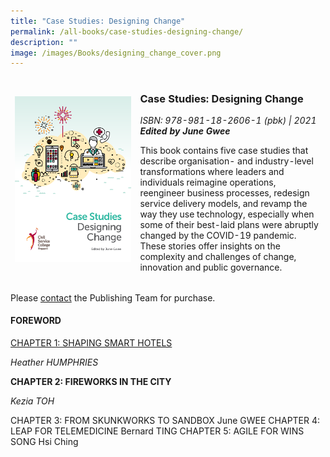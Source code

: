 ```yaml
---
title: "Case Studies: Designing Change"
permalink: /all-books/case-studies-designing-change/
description: ""
image: /images/Books/designing_change_cover.png
---
```

<style>
table
{ 
border-collapse: separate; 
border-spacing: 0px 0px; 	

}	

td
{
	border-style : hidden!important;
}

#book1 img	
{
width:3000px;	
}



.button1 a
{
	color: #9f2943;
	font-weight:bold;
}


	

	
</style>


<table id="book1">
<tbody>

<tr>
<td><img src="/images/Books/designing_change_cover.png"></td>
	
<td>	
<h3>Case Studies: Designing Change</h3>
<i>ISBN: 978-981-18-2606-1 (pbk) | 2021</i><br>
<b><i>Edited by June Gwee</i></b>

<p>This book contains five case studies that describe organisation- and industry-level transformations where leaders and individuals reimagine operations, reengineer business processes, redesign service delivery models, and revamp the way they use technology, especially when some of their best-laid
plans were abruptly changed by the COVID-19 pandemic. These stories offer insights on the complexity and challenges of change, innovation and public governance.</p>	

</td>
</tr>
</tbody>
</table>


<p>Please <a href="/csc-ethos/contact-us">contact</a> the Publishing Team for purchase.</p>

<h4>FOREWORD</h4>

<p><a href="https://rise.articulate.com/share/7J8nYGRlITVnMmf-dhqJ2S7YzUJ8YSlO>"> CHAPTER 1: SHAPING SMART HOTELS</a></p>
<i>Heather HUMPHRIES</i>



<p><b>CHAPTER 2: FIREWORKS IN THE CITY</b></p>
<i>Kezia TOH</i>




CHAPTER 3: FROM SKUNKWORKS TO SANDBOX
June GWEE
CHAPTER 4: LEAP FOR TELEMEDICINE
Bernard TING
CHAPTER 5: AGILE FOR WINS
SONG Hsi Ching